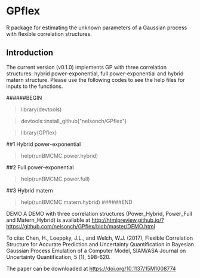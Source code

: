 # GPflex

R package for estimating the unknown parameters of a Gaussian process with flexible correlation structures. 

## Introduction

The current version (v0.1.0) implements GP with three correlation structures: hybrid power-exponential, full power-exponential and hybrid matern structure. Please use the following codes to see the help files for inputs to the functions.

######BEGIN

>library(devtools)

>devtools::install_github("nelsonch/GPflex")

>library(GPflex)

##1 Hybrid power-exponential

>help(runBMCMC.power.hybrid)

##2 Full power-exponential

>help(runBMCMC.power.full)

##3 Hybrid matern

>help(runBMCMC.matern.hybrid)
######END

DEMO
A DEMO with three correlation structures (Power_Hybrid, Power_Full and Matern_Hybrid) is available at http://htmlpreview.github.io/?https://github.com/nelsonch/GPflex/blob/master/DEMO.html

To cite: Chen, H., Loeppky, J.L., and Welch, W.J. (2017), Flexible Correlation Structure for Accurate Prediction and Uncertainty Quantification in Bayesian Gaussian Process Emulation of a Computer Model, SIAM/ASA Journal on Uncertainty Quantification, 5 (1), 598-620.

The paper can be downloaded at https://doi.org/10.1137/15M1008774
